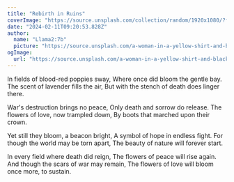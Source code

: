 ```yaml
---
title: "Rebirth in Ruins"
coverImage: "https://source.unsplash.com/collection/random/1920x1080/?flower"
date: "2024-02-11T09:20:53.828Z"
author:
  name: "Llama2:7b"
  picture: "https://source.unsplash.com/a-woman-in-a-yellow-shirt-and-black-pants-rdHrrFA1KKg"
ogImage:
  url: "https://source.unsplash.com/a-woman-in-a-yellow-shirt-and-black-pants-rdHrrFA1KKg"
---
```


In fields of blood-red poppies sway,
Where once did bloom the gentle bay.
The scent of lavender fills the air,
But with the stench of death does linger there.

War's destruction brings no peace,
Only death and sorrow do release.
The flowers of love, now trampled down,
By boots that marched upon their crown.

Yet still they bloom, a beacon bright,
A symbol of hope in endless fight.
For though the world may be torn apart,
The beauty of nature will forever start.

In every field where death did reign,
The flowers of peace will rise again.
And though the scars of war may remain,
The flowers of love will bloom once more, to sustain.

